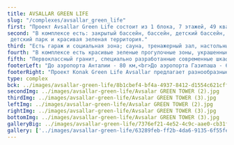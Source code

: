 ```yaml
---
title: AVSALLAR GREEN LIFE
slug: "/complexes/avsallar_green_life"
first: "Проект Avsallar Green Life состоит из 1 блока, 7 этажей, 49 квартир на площади 984,43 м2. Он построен в месте, где доминирует над морем и горными пейзажами. Там, где море и солнце встречаются с зеленью природы, вас ждет новая жизнь."
second: "В комплексе есть: закрытый бассейн, бассейн, детский бассейн, зона барбекю камелия,
 детский парк и красивая зеленая территория."
third: "Есть гараж и социальная зона; сауна, тренажерный зал, настольный теннис, раздевалки, туалет."
fourth: "В комплексе есть красивые зеленые прогулочные зоны, украшенные декором и декоративными деревьями."
fifth: "Первоклассный гранит, специально разработанные современные шкафы для кухни и ванной, электрический водонагреватель, душевые кабины в ванных комнатах, кухонные шкафы из лакированного МДФ и гранитные столешницы, стальные двери, видеодомофон, подвесной потолок, скрытый свет и точечный свет, телефон, изоляция с двойным остеклением, система ПВХ, балконные перила и закаленное стекло, точечное и светодиодное освещение во всех комнатах и коридорах."
footerLeft: "До аэропорта Анталии - 80 км,<br>До аэропорта Газипаша - 60 км,<br>До Торгового центра - 1 км,<br>До моря - 800 метров."
footerRight: "Проект Konak Green Life Avsallar предлагает разнообразные квартиры на площади 984,43 м². <br>1 + 1 (45 м²-57 м²) - 49 квартир Квартир."
type: complex
bck: ../images/avsallar-green-life/8b1cbef4-bf4a-4937-8412-d1554c621cff.jpg
secondImg: ../images/avsallar-green-life/Avsalar GREEN TOWER (2).jpg
thirdImg: ../images/avsallar-green-life/Avsalar GREEN TOWER (3).jpg
leftImg: ../images/avsallar-green-life/Avsalar GREEN TOWER (2).jpg
rightImg: ../images/avsallar-green-life/Avsalar GREEN TOWER (3).jpg
bottomImg: ../images/avsallar-green-life/Avsalar GREEN TOWER (3).jpg
galleryBig: ../images/avsallar-green-life/7376ef21-4e52-4c9c-aae0-cb31fa20ed98.jpg 
gallery: ['../images/avsallar-green-life/63289feb-ff2b-4da6-9135-6f55fe8a4ec8.jpg', '../images/avsallar-green-life/63289feb-ff2b-4da6-9135-6f55fe8a4ec8.jpg', '../images/avsallar-green-life/63289feb-ff2b-4da6-9135-6f55fe8a4ec8.jpg', '../images/avsallar-green-life/63289feb-ff2b-4da6-9135-6f55fe8a4ec8.jpg']
---
```

